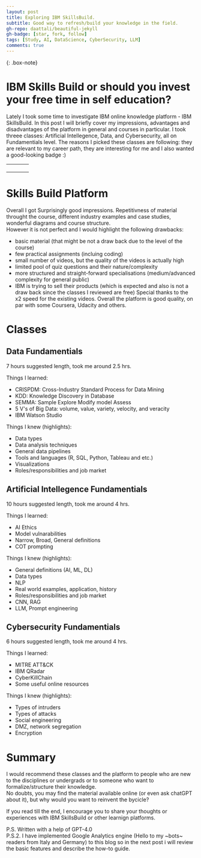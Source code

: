 ```yaml
---
layout: post
title: Exploring IBM SkillsBuild.
subtitle: Good way to refresh/build your knowledge in the field.
gh-repo: daattali/beautiful-jekyll
gh-badge: [star, fork, follow]
tags: [Study, AI, DataScience, CyberSecurity, LLM]
comments: true
---
```


{: .box-note}

# IBM Skills Build or should you invest your free time in self education?
Lately I took some time to investigate IBM online knowledge platform - IBM SkillsBuild. In this post I will briefly cover my impressions, 
advantages and disadvantages of the platform in general and courses in particular. I took threee classes: Artificial Intellegence, Data, and Cybersecurity, all on Fundamentials level.  The reasons I picked these classes are following: they are relevant to my career path, they are interesting for me and I also wanted a good-looking badge :)  
<table style="border-collapse: collapse;">
    <tr>
      <td style="border: none; padding: 10px;">
        <div data-iframe-width="270" data-iframe-height="270" data-share-badge-id="45b3629d-b916-4d3d-91d1-573785b8647f" data-share-badge-host="https://www.credly.com"></div><script type="text/javascript" async src="//cdn.credly.com/assets/utilities/embed.js"></script>
      </td>
      <td style="border: none; padding: 10px;">
        <div data-iframe-width="270" data-iframe-height="270" data-share-badge-id="f102cb06-19a4-4cd9-9aaa-387803d50991" data-share-badge-host="https://www.credly.com"></div><script type="text/javascript" async src="//cdn.credly.com/assets/utilities/embed.js"></script>
      </td>
      <td style="border: none; padding: 10px;">
        <div data-iframe-width="270" data-iframe-height="270" data-share-badge-id="aeca2e16-b02d-4149-9fa9-4f33e52a56dd" data-share-badge-host="https://www.credly.com"></div><script type="text/javascript" async src="//cdn.credly.com/assets/utilities/embed.js"></script>
      </td>
    </tr>
</table>


# Skills Build Platform
Overall I got Surprisingly good impressions. Repetitivness of material throught the course, different industry examples and case studies, 
wonderful diagrams and course structure.  
However it is not perfect and I would highlight the following drawbacks:
- basic material (that might be not a draw back due to the level of the course)
- few practical assignments (incluing coding)
- small number of videos, but the quality of the videos is actually high
- limited pool of quiz questions and their nature/complexity
- more structured and straight-forward specialisations (medium/advanced complexity for general public)
- IBM is trying to sell their products (which is expected and also is not a draw back since the classes I reviewed are free)
Special thanks to the x2 speed for the existing videos.
Overall the platform is good quality, on par with some Coursera, Udacity and others.

# Classes  
## Data Fundamentials  
7 hours suggested length, took me around 2.5 hrs.  

Things I learned:  
- CRISPDM: Cross-Industry Standard Process for Data Mining  
- KDD: Knowledge Discovery in Database  
- SEMMA: Sample Explore Modify model Assess  
- 5 V's of Big Data: volume, value, variety, velocity, and veracity  
- IBM Watson Studio  

Things I knew (highlights):  
- Data types  
- Data analysis techniques  
- General data pipelines  
- Tools and languages (R, SQL, Python, Tableau and etc.)  
- Visualizations  
- Roles/responsibilities and job market  

  
## Artificial Intellegence Fundamentials  
10 hours suggested length, took me around 4 hrs.  

Things I learned:
- AI Ethics
- Model vulnarabilities
- Narrow, Broad, General definitions
- COT prompting

Things I knew (highlights): 
- General definitions (AI, ML, DL)
- Data types
- NLP
- Real world examples, application, history
- Roles/responsibilities and job market
- CNN, RAG
- LLM, Prompt engineering

## Cybersecurity Fundamentials
6 hours suggested length, took me around 4 hrs. 

Things I learned:
- MITRE ATT&CK
- IBM QRadar  
- CyberKillChain
- Some useful online resources

Things I knew (highlights):
- Types of intruders
- Types of attacks
- Social engineering
- DMZ, network segregation
- Encryption  

# Summary
I would recommend these classes and the platform to people who are new to the disciplines or undergrads or to someone who want to formalize/structure their knowledge.  
No doubts, you may find the material available online (or even ask chatGPT about it), but why would you want to reinvent the bycicle?

If you read till the end, I encourage you to share your thoughts or experiences with IBM SkillsBuild or other learnign platforms.

P.S. Written with a help of GPT-4.0  
P.S.2. I have implemented Google Analytics engine (Hello to my ~bots~ readers from Italy and Germany) to this blog so in the next post i will review the basic features and describe the how-to guide.

